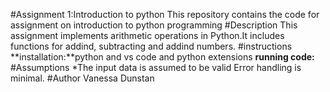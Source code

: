 #Assignment 1:Introduction to python
This  repository contains the code for assignment on introduction to python programming
#Description
This assignment implements arithmetic operations in Python.It includes functions for addind, subtracting and addind numbers.
#instructions
**installation:**python and vs code and python extensions
**running code:**
#Assumptions 
*The input data is assumed to be valid
Error handling is minimal.
#Author
Vanessa Dunstan
